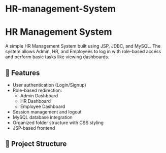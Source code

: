 # HR-management-System
# HR Management System

A simple HR Management System built using JSP, JDBC, and MySQL. The system allows Admin, HR, and Employees to log in with role-based access and perform basic tasks like viewing dashboards.

## 🚀 Features

- User authentication (Login/Signup)
- Role-based redirection:
  - Admin Dashboard
  - HR Dashboard
  - Employee Dashboard
- Session management and logout
- MySQL database integration
- Organized folder structure with CSS styling
- JSP-based frontend

## 📁 Project Structure

